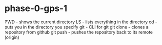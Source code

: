 # phase-0-gps-1
PWD - shows the current directory
LS - lists everything in the directory 
cd - puts you in the directory you specify
git - CLI for git
git clone - clones a repository from github
git push - pushes the repository back to its remote (origin)

